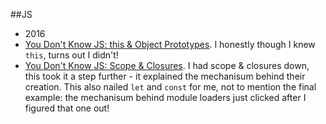 ##JS

 - 2016
  - [You Don't Know JS: this & Object Prototypes](https://github.com/getify/You-Dont-Know-JS/blob/master/this%20&%20object%20prototypes/README.md#you-dont-know-js-this--object-prototypes). I honestly though I knew `this`, turns out I didn't! 
  - [You Don't Know JS: Scope & Closures](https://github.com/getify/You-Dont-Know-JS/tree/master/scope%20%26%20closures). I had scope & closures down, this took it a step further - it explained the mechanisum behind their creation. This also nailed `let` and `const` for me, not to mention the final example: the mechanisum behind module loaders just clicked after I figured that one out!
